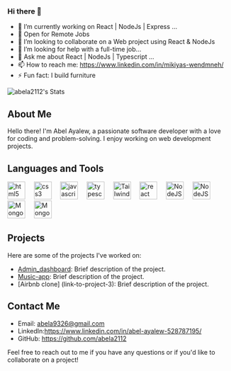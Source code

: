  

<!--
**abela2112/abela2112** is a ✨ _special_ ✨ repository because its `README.md` (this file) appears on your GitHub profile.

Here are some ideas to get you started:



- 🔭 I’m currently working on ...
- 🌱 I’m currently learning ...
- 👯 I’m looking to collaborate on ...
- 🤔 I’m looking for help with ...
- 💬 Ask me about ...
- 📫 How to reach me: ...
- 😄 Pronouns: ...
- ⚡ Fun fact: ...
-->
### Hi there 👋

- 🔭 I’m currently working on React | NodeJs | Express ...
- 🌱 Open for Remote Jobs
- 👯 I’m looking to collaborate on a Web project using React & NodeJs
- 🤔 I’m looking for help with a full-time job...
- 💬 Ask me about React | NodeJs | Typescript ...
- 📫 How to reach me: https://www.linkedin.com/in/mikiyas-wendmneh/
- ⚡ Fun fact: I build furniture

  
![abela2112's Stats](https://github-readme-stats.vercel.app/api?username=abela2112&theme=tokyonight&show_icons=true&hide_border=true&count_private=true)

## About Me
Hello there! I'm Abel Ayalew, a passionate software developer with a love for coding and problem-solving. I enjoy working on web development projects.
<h2>Languages and Tools</h2>
<div>
<p> 
     <a href="https://html.com/" target="_blank" rel="noreferrer">  <img src="https://cdn.jsdelivr.net/gh/devicons/devicon/icons/html5/html5-original.svg" height="40" width="40" alt="html5 logo"  /></a>
  &nbsp; &nbsp;
      <a href="https://developer.mozilla.org/en-US/docs/Web/CSS" target="_blank" rel="noreferrer">   <img src="https://cdn.jsdelivr.net/gh/devicons/devicon/icons/css3/css3-original.svg" height="40" width="40" alt="css3 logo"  /></a>
   &nbsp; &nbsp;
      <a href="https://javascript.com/" target="_blank" rel="noreferrer">   <img src="https://cdn.jsdelivr.net/gh/devicons/devicon/icons/javascript/javascript-original.svg" height="40" width="40" alt="javascript logo"  /></a>
    &nbsp; &nbsp;
    <a href="https://www.typescriptlang.org/" target="_blank" rel="noreferrer">   <img src="https://cdn.jsdelivr.net/gh/devicons/devicon/icons/typescript/typescript-original.svg" height="40" width="40" alt="typescript logo"  /></a>
    &nbsp; &nbsp;
     <a href="https://tailwindcss.com/" target="_blank" rel="noreferrer"><img src="https://raw.githubusercontent.com/danielcranney/readme-generator/main/public/icons/skills/tailwindcss-colored.svg" width="40" height="40" alt="TailwindCSS" /></a>
     &nbsp; &nbsp;
    <a href="https://react.dev/" target="_blank" rel="noreferrer">   <img src="https://cdn.jsdelivr.net/gh/devicons/devicon/icons/react/react-original.svg" height="40" width="40" alt="react logo"  /></a>
     &nbsp; &nbsp;
      <a href="https://nextjs.org/" target="_blank" rel="noreferrer"><img src="https://raw.githubusercontent.com/danielcranney/readme-generator/main/public/icons/skills/nextjs-colored.svg" width="40" height="40" alt="NodeJS" /></a>
     &nbsp; &nbsp;
   <a href="https://nodejs.org/en/" target="_blank" rel="noreferrer"><img src="https://raw.githubusercontent.com/danielcranney/readme-generator/main/public/icons/skills/nodejs-colored.svg" width="40" height="40" alt="NodeJS" /></a>
     &nbsp; &nbsp;
   <a href="https://www.mongodb.com/" target="_blank" rel="noreferrer"><img src="https://raw.githubusercontent.com/danielcranney/readme-generator/main/public/icons/skills/mongodb-colored.svg" width="40" height="40" alt="MongoDB" /></a>
     &nbsp; &nbsp; 
   <a href="https://www.figma.com/" target="_blank" rel="noreferrer"><img src="https://raw.githubusercontent.com/danielcranney/readme-generator/main/public/icons/skills/figma-colored.svg" width="40" height="40" alt="MongoDB" /></a>
     &nbsp; &nbsp; 
</p>
<!-- 
[![](https://visitcount.itsvg.in/api?id=mikiasworash&icon=0&color=0)](https://visitcount.itsvg.in) -->

 </div>

## Projects
Here are some of the projects I've worked on:

- [Admin_dashboard](https://shoppfy-admin-dashboard.netlify.app): Brief description of the project.
- [Music-app](link-to-project-2): Brief description of the project.
- [Airbnb clone] (link-to-project-3): Brief description of the project.

## Contact Me
- Email: abela9326@gmail.com
- LinkedIn:https://www.linkedin.com/in/abel-ayalew-528787195/ 
- GitHub: https://github.com/abela2112

Feel free to reach out to me if you have any questions or if you'd like to collaborate on a project!

